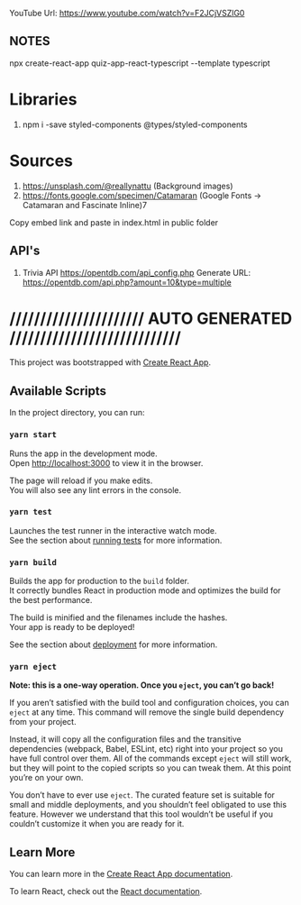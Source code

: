YouTube Url: https://www.youtube.com/watch?v=F2JCjVSZlG0

## NOTES

npx create-react-app quiz-app-react-typescript --template typescript

# Libraries
1. npm i -save styled-components @types/styled-components

# Sources
1. https://unsplash.com/@reallynattu (Background images)
2. https://fonts.google.com/specimen/Catamaran (Google Fonts -> Catamaran and Fascinate Inline)7

Copy embed link and paste in index.html in public folder
<link href="https://fonts.googleapis.com/css2?family=Catamaran:wght@700&family=Fascinate+Inline&display=swap" rel="stylesheet">

## API's
1. Trivia API https://opentdb.com/api_config.php
Generate URL: https://opentdb.com/api.php?amount=10&type=multiple

# ////////////////////// AUTO GENERATED ////////////////////////////

This project was bootstrapped with [Create React App](https://github.com/facebook/create-react-app).

## Available Scripts

In the project directory, you can run:

### `yarn start`

Runs the app in the development mode.<br />
Open [http://localhost:3000](http://localhost:3000) to view it in the browser.

The page will reload if you make edits.<br />
You will also see any lint errors in the console.

### `yarn test`

Launches the test runner in the interactive watch mode.<br />
See the section about [running tests](https://facebook.github.io/create-react-app/docs/running-tests) for more information.

### `yarn build`

Builds the app for production to the `build` folder.<br />
It correctly bundles React in production mode and optimizes the build for the best performance.

The build is minified and the filenames include the hashes.<br />
Your app is ready to be deployed!

See the section about [deployment](https://facebook.github.io/create-react-app/docs/deployment) for more information.

### `yarn eject`

**Note: this is a one-way operation. Once you `eject`, you can’t go back!**

If you aren’t satisfied with the build tool and configuration choices, you can `eject` at any time. This command will remove the single build dependency from your project.

Instead, it will copy all the configuration files and the transitive dependencies (webpack, Babel, ESLint, etc) right into your project so you have full control over them. All of the commands except `eject` will still work, but they will point to the copied scripts so you can tweak them. At this point you’re on your own.

You don’t have to ever use `eject`. The curated feature set is suitable for small and middle deployments, and you shouldn’t feel obligated to use this feature. However we understand that this tool wouldn’t be useful if you couldn’t customize it when you are ready for it.

## Learn More

You can learn more in the [Create React App documentation](https://facebook.github.io/create-react-app/docs/getting-started).

To learn React, check out the [React documentation](https://reactjs.org/).
